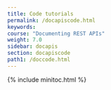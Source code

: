 ```yaml
---
title: Code tutorials
permalink: /docapiscode.html
keywords:
course: "Documenting REST APIs"
weight: 7.0
sidebar: docapis
section: docapiscode
path1: /doccode.html
---
```


{% include minitoc.html %}
